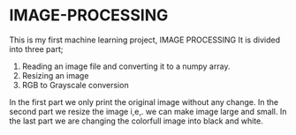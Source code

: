 # IMAGE-PROCESSING
This is my first machine learning project, IMAGE PROCESSING
It is divided into three part;
1) Reading an image file and converting it to a numpy array.
2) Resizing an image
3) RGB to Grayscale conversion

In the first part we only print the original image without any change.
In the second part we resize the image i,e,. we can make image large and small.
In the last part we are changing the colorfull image into black and white.
